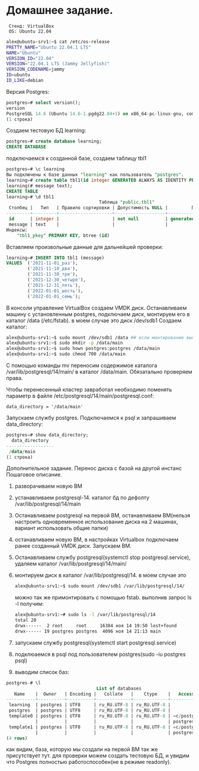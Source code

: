 # Домашнее задание.

```text
 Стенд: VirtualBox
 OS: Ubuntu 22.04
```

```bash
alex@ubuntu-srv1:~$ cat /etc/os-release
PRETTY_NAME="Ubuntu 22.04.1 LTS"
NAME="Ubuntu"
VERSION_ID="22.04"
VERSION="22.04.1 LTS (Jammy Jellyfish)"
VERSION_CODENAME=jammy
ID=ubuntu
ID_LIKE=debian
```

Версия Postgres:

```sql
postgres=# select version();
version
PostgreSQL 14.6 (Ubuntu 14.6-1.pgdg22.04+1) on x86_64-pc-linux-gnu, compiled by gcc (Ubuntu 11.3.0-1ubuntu1~22.04) 11.3.0, 64-bit
(1 строка)
```

Создаем тестовую БД learning:

```sql
postgres=# create database learning;
CREATE DATABASE
```

подключаемся к созданной базе, создаем таблицу tbl1

```sql
postgres=# \c learning
Вы подключены к базе данных "learning" как пользователь "postgres".
learning=# create table tbl1(id integer GENERATED ALWAYS AS IDENTITY PRIMARY KEY,
learning(# message text);
CREATE TABLE
learning=# \d tbl1
                                   Таблица "public.tbl1"
 Столбец |   Тип   | Правило сортировки | Допустимость NULL |         По умолчанию
---------+---------+--------------------+-------------------+------------------------------
 id      | integer |                    | not null          | generated always as identity
 message | text    |                    |                   |
Индексы:
    "tbl1_pkey" PRIMARY KEY, btree (id)
```

Вставляем произвольные данные для дальнейшей проверки:

```sql
learning=# INSERT INTO tbl1 (message)
VALUES  ('2021-11-01_раз'),
        ('2021-11-10_два'),
        ('2021-11-30_три'),
        ('2021-12-30_четыре'),
        ('2021-12-31_пять'),
        ('2022-01-01_шесть'),
        ('2022-01-01_семь');
```

В консоли управление VirtualBox создаем VMDK диск. Останавливаем машину с установленным postgres, подключаем диск, монтируем его в каталог /data (/etc/fstab). в моем случае это диск /dev/sdb1
Cоздаем каталог:

```bash
alex@ubuntu-srv1:~$ sudo mount /dev/sdb1 /data ## если монтирование выполнено в fstab - пропускаем
alex@ubuntu-srv1:~$ sudo mkdir -p /data/main
alex@ubuntu-srv1:~$ sudo hown postgres:postgres /data/main
alex@ubuntu-srv1:~$ sudo chmod 700 /data/main
```

С помощью команды mv переносим содержимое каталога /var/lib/postgresql/14/main/ в каталог /data/main. Обязатально проверяем права.

Чтобы перенесенный кластер завработал необходимо поменять параметр в файле /etc/postgresql/14/main/postgresql.conf:

```text
data_directory = '/data/main'
```

Запускаем службу postgres.
Подключаемся к psql и запрашиваем data_directory:

```sql
postgres=# show data_directory;
  data_directory
------------------
 /data/main
(1 строка)
```

Дополнительное задание. Перенос диска с базой на другой инстанс
Пошаговое описание.

1. разворачиваем новую ВМ
2. устанавливаем postgresql-14. каталог бд по дефолту /var/lib/postgresql/14/main
3. Останавливаем postgresql на первой ВМ, останавливаем ВМ(нельзя настроить одновременное использование диска на 2 машинах, вариант использовать общие папки)
4. останавливаем новую ВМ, в настройках Virtualbox подключаем ранее созданный VMDK диск. Запускаем ВМ.
5. Останавливаем службу postgresql(systemctl stop postgresql.service), удаляем каталог /var/lib/postgresql/14/main/
6. монтируем диск в каталог /var/lib/postgresql/14. в моем случае это

    ```bash
    alex@ubuntu-srv1:~$ sudo mount /dev/sdb1 /var/lib/postgresql/14/ 
    ```

    можно так же примонтировать с помощью fstab.
    выполнив запрос ls -l получим:

    ```bash
    alex@ubuntu-srv1:~# sudo ls -l /var/lib/postgresql/14
    total 20
    drwx------  2 root     root     16384 ноя 14 19:50 lost+found
    drwx------ 19 postgres postgres  4096 ноя 14 21:13 main
    ```

7. запускаем службу postgresql(systemctl start postgresql.service)
8. подклюаемся в psql под пользователем postgres(sudo -iu postgres psql)
9. выводим список баз:

```sql
postgres-# \l
                                  List of databases
   Name    |  Owner   | Encoding |   Collate   |    Ctype    |   Access privileges
-----------+----------+----------+-------------+-------------+-----------------------
 learning  | postgres | UTF8     | ru_RU.UTF-8 | ru_RU.UTF-8 |
 postgres  | postgres | UTF8     | ru_RU.UTF-8 | ru_RU.UTF-8 |
 template0 | postgres | UTF8     | ru_RU.UTF-8 | ru_RU.UTF-8 | =c/postgres          +
           |          |          |             |             | postgres=CTc/postgres
 template1 | postgres | UTF8     | ru_RU.UTF-8 | ru_RU.UTF-8 | =c/postgres          +
           |          |          |             |             | postgres=CTc/postgres
(4 rows)
```

как видим, база, которую мы создали на первой ВМ так же присутствует тут.
для проверки можем создать тестовую БД, и увидим что Postgres полностью работоспособен(не в режиме readonly).
